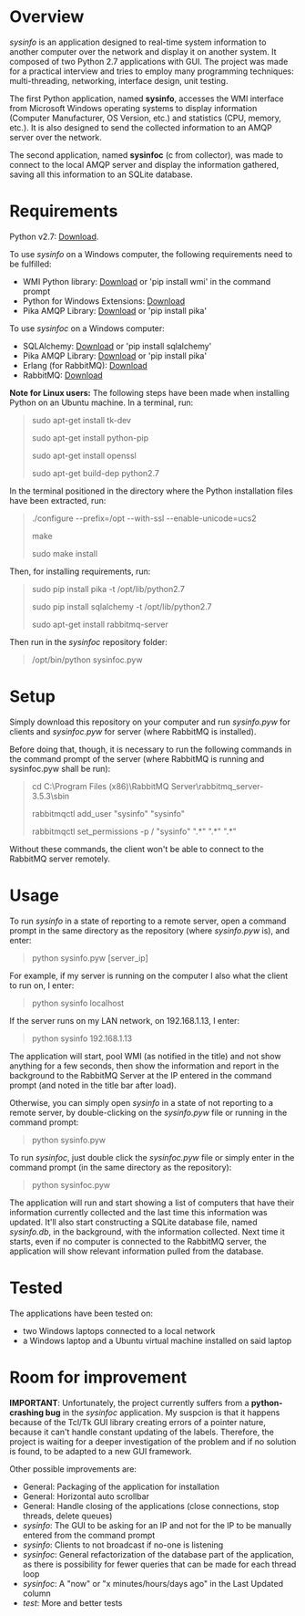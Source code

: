 # Overview
*sysinfo* is an application designed to real-time system information to another computer over the network and display it on another system. It composed of two Python 2.7 applications with GUI. The project was made for a practical interview and tries to employ many programming techniques: multi-threading, networking, interface design, unit testing.

The first Python application, named **sysinfo**, accesses the WMI interface from Microsoft Windows operating systems to display information (Computer Manufacturer, OS Version, etc.) and statistics (CPU, memory, etc.). It is also designed to send the collected information to an AMQP server over the network.

The second application, named **sysinfoc** (c from collector), was made to connect to the local AMQP server and display the information gathered, saving all this information to an SQLite database.

# Requirements
Python v2.7: [Download](https://www.python.org/downloads/).

To use *sysinfo* on a Windows computer, the following requirements need to be fulfilled:
- WMI Python library: [Download](https://pypi.python.org/pypi/WMI/) or 'pip install wmi' in the command prompt
- Python for Windows Extensions: [Download](http://sourceforge.net/projects/pywin32/files/pywin32/Build%20219/pywin32-219.win32-py2.7.exe/download)
- Pika AMQP Library: [Download](https://pypi.python.org/pypi/pika) or 'pip install pika'

To use *sysinfoc* on a Windows computer:
- SQLAlchemy: [Download](https://pypi.python.org/pypi/SQLAlchemy/1.0.6) or 'pip install sqlalchemy'
- Pika AMQP Library: [Download](https://pypi.python.org/pypi/pika) or 'pip install pika'
- Erlang (for RabbitMQ): [Download](http://www.erlang.org/download.html)
- RabbitMQ: [Download](https://www.rabbitmq.com/download.html)

**Note for Linux users:** The following steps have been made when installing Python on an Ubuntu machine.
In a terminal, run:
> sudo apt-get install tk-dev
>
> sudo apt-get install python-pip
>
> sudo apt-get install openssl
>
> sudo apt-get build-dep python2.7

In the terminal positioned in the directory where the Python installation files have been extracted, run:

> ./configure --prefix=/opt --with-ssl --enable-unicode=ucs2
>
> make
>
> sudo make install

Then, for installing requirements, run:
> sudo pip install pika -t /opt/lib/python2.7
>
> sudo pip install sqlalchemy -t /opt/lib/python2.7
>
> sudo apt-get install rabbitmq-server

Then run in the *sysinfoc* repository folder:

> /opt/bin/python sysinfoc.pyw

# Setup
Simply download this repository on your computer and run *sysinfo.pyw* for clients and *sysinfoc.pyw* for server (where RabbitMQ is installed).

Before doing that, though, it is necessary to run the following commands in the command prompt of the server (where RabbitMQ is running and sysinfoc.pyw shall be run):
> cd C:\Program Files (x86)\RabbitMQ Server\rabbitmq_server-3.5.3\sbin
>
> rabbitmqctl add_user "sysinfo" "sysinfo"
>
> rabbitmqctl set_permissions -p / "sysinfo" ".\*" ".\*" ".\*"

Without these commands, the client won't be able to connect to the RabbitMQ server remotely.

# Usage
To run *sysinfo* in a state of reporting to a remote server, open a command prompt in the same directory as the repository (where *sysinfo.pyw* is), and enter:

> python sysinfo.pyw [server_ip]

For example, if my server is running on the computer I also what the client to run on, I enter:

> python sysinfo localhost

If the server runs on my LAN network, on 192.168.1.13, I enter:

> python sysinfo 192.168.1.13

The application will start, pool WMI (as notified in the title) and not show anything for a few seconds, then show the information and report in the background to the RabbitMQ Server at the IP entered in the command prompt (and noted in the title bar after load).

Otherwise, you can simply open *sysinfo* in a state of not reporting to a remote server, by double-clicking on the *sysinfo.pyw* file or running in the command prompt:

> python sysinfo.pyw

To run *sysinfoc*, just double click the *sysinfoc.pyw* file or simply enter in the command prompt (in the same directory as the repository):

> python sysinfoc.pyw

The application will run and start showing a list of computers that have their information currently collected and the last time this information was updated. It'll also start constructing a SQLite database file, named *sysinfo.db*, in the background, with the information collected. Next time it starts, even if no computer is connected to the RabbitMQ server, the application will show relevant information pulled from the database.

# Tested
The applications have been tested on:
- two Windows laptops connected to a local network
- a Windows laptop and a Ubuntu virtual machine installed on said laptop

# Room for improvement

**IMPORTANT**: Unfortunately, the project currently suffers from a **python-crashing bug** in the *sysinfoc* application. My suspcion is that it happens because of the Tcl/Tk GUI library creating errors of a pointer nature, because it can't handle constant updating of the labels. Therefore, the project is waiting for a deeper investigation of the problem and if no solution is found, to be adapted to a new GUI framework.

Other possible improvements are:
- General: Packaging of the application for installation
- General: Horizontal auto scrollbar
- General: Handle closing of the applications (close connections, stop threads, delete queues)
- *sysinfo*: The GUI to be asking for an IP and not for the IP to be manually entered from the command prompt
- *sysinfo*: Clients to not broadcast if no-one is listening
- *sysinfoc*: General refactorization of the database part of the application, as there is possibility for fewer queries that can be made for each thread loop
- *sysinfoc*: A "now" or "x minutes/hours/days ago" in the Last Updated column
- *test*: More and better tests
